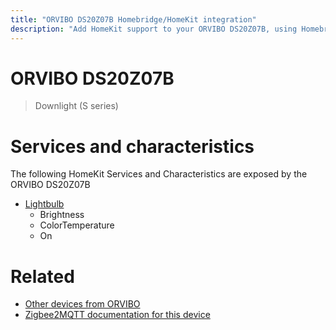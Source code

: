 ```yaml
---
title: "ORVIBO DS20Z07B Homebridge/HomeKit integration"
description: "Add HomeKit support to your ORVIBO DS20Z07B, using Homebridge, Zigbee2MQTT and homebridge-z2m."
---
```

<!---
This file has been GENERATED using src/docgen/docgen.ts
DO NOT EDIT THIS FILE MANUALLY!
-->
# ORVIBO DS20Z07B
> Downlight (S series)


# Services and characteristics
The following HomeKit Services and Characteristics are exposed by
the ORVIBO DS20Z07B

* [Lightbulb](../../light.md)
  * Brightness
  * ColorTemperature
  * On


# Related
* [Other devices from ORVIBO](../index.md#orvibo)
* [Zigbee2MQTT documentation for this device](https://www.zigbee2mqtt.io/devices/DS20Z07B.html)